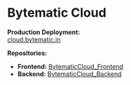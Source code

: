 # Bytematic Cloud  

**Production Deployment:**  
[cloud.bytematic.in](https://cloud.bytematic.in/)  

**Repositories:**  
- **Frontend:** [BytematicCloud_Frontend](https://github.com/mohan1019/BytematicCloud_Frontend)  
- **Backend:** [BytematicCloud_Backend](https://github.com/mohan1019/BytematicCloud_Backend)  
